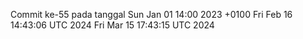 Commit ke-55 pada tanggal Sun Jan 01 14:00 2023 +0100
Fri Feb 16 14:43:06 UTC 2024
Fri Mar 15 17:43:15 UTC 2024
